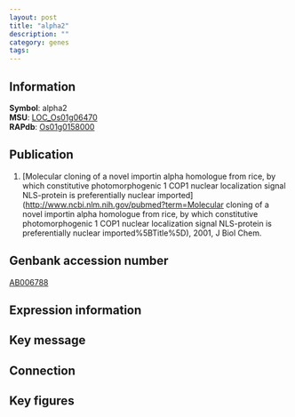 ```yaml
---
layout: post
title: "alpha2"
description: ""
category: genes
tags: 
---
```


## Information
__Symbol__: alpha2  
__MSU__: [LOC_Os01g06470](http://rice.plantbiology.msu.edu/cgi-bin/ORF_infopage.cgi?orf=LOC_Os01g06470)  
__RAPdb__: [Os01g0158000](http://rapdb.dna.affrc.go.jp/viewer/gbrowse_details/irgsp1?name=Os01g0158000)  

## Publication
1. [Molecular cloning of a novel importin alpha homologue from rice, by which constitutive photomorphogenic 1 COP1 nuclear localization signal NLS-protein is preferentially nuclear imported](http://www.ncbi.nlm.nih.gov/pubmed?term=Molecular cloning of a novel importin alpha homologue from rice, by which constitutive photomorphogenic 1 COP1 nuclear localization signal NLS-protein is preferentially nuclear imported%5BTitle%5D), 2001, J Biol Chem.

## Genbank accession number
[AB006788](http://www.ncbi.nlm.nih.gov/nuccore/AB006788)  

## Expression information

## Key message

## Connection

## Key figures


